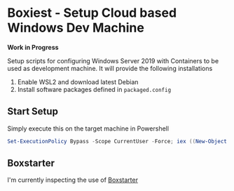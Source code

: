 # Boxiest - Setup Cloud based Windows Dev Machine

**Work in Progress**

Setup scripts for configuring Windows Server 2019 with Containers to be used as development machine. It will provide the following installations

1. Enable WSL2 and download latest Debian
2. Install software packages defined in `packaged.config`

## Start Setup

Simply execute this on the target machine in Powershell

```powershell
Set-ExecutionPolicy Bypass -Scope CurrentUser -Force; iex ((New-Object System.Net.WebClient).DownloadString('https://raw.githubusercontent.com/dariuszparys/boxiest/main/bootstrap.ps1'))
```

## Boxstarter

I'm currently inspecting the use of [Boxstarter](https://boxstarter.org/)
